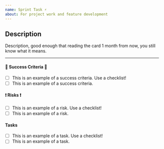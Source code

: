 ```yaml
---
name: Sprint Task ⚡️
about: For project work and feature development
---
```


## Description

Description, good enough that reading the card 1 month from now, you still know what it means.

---

#### :yellow_heart: Success Criteria :yellow_heart:
- [ ] This is an example of a success criteria. Use a checklist!
- [ ] This is an example of a success criteria.

#### :heavy_exclamation_mark: Risks :heavy_exclamation_mark:
- [ ] This is an example of a risk. Use a checklist!
- [ ] This is an example of a risk.

#### Tasks
- [ ] This is an example of a task. Use a checklist!
- [ ] This is an example of a task.
